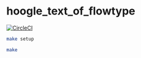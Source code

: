 # hoogle_text_of_flowtype

[![CircleCI](https://circleci.com/gh/kogai/hoogle_text_of_flowtype.svg?style=svg)](https://circleci.com/gh/kogai/hoogle_text_of_flowtype)

```bash
make setup

make
```
